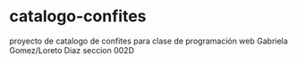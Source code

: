# catalogo-confites
proyecto de catalogo de confites para clase de programación web
Gabriela Gomez/Loreto Diaz seccion 002D
